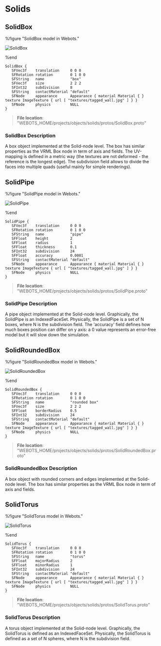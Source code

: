 # Solids

## SolidBox

%figure "SolidBox model in Webots."

![SolidBox](images/objects/solids/SolidBox/model.png)

%end

```
SolidBox {
   SFVec3f    translation     0 0 0
   SFRotation rotation        0 1 0 0
   SFString   name            "box"
   SFVec3f    size            2 2 2
   SFInt32    subdivision     8
   SFString   contactMaterial "default"
   SFNode     appearance      Appearance { material Material { } texture ImageTexture { url [ "textures/tagged_wall.jpg" ] } }
   SFNode     physics         NULL
}
```

> **File location**: "WEBOTS\_HOME/projects/objects/solids/protos/SolidBox.proto"

### SolidBox Description

A box object implemented at the Solid-node level.
The box has similar properties as the VRML Box node in term of axis and fields.
The UV-mapping is defined in a metric way (the textures are not deformed - the reference is the longest edge).
The subdivision field allows to divide the faces into multiple quads (useful mainly for simple renderings).

## SolidPipe

%figure "SolidPipe model in Webots."

![SolidPipe](images/objects/solids/SolidPipe/model.png)

%end

```
SolidPipe {
   SFVec3f    translation     0 0 0
   SFRotation rotation        0 1 0 0
   SFString   name            "pipe"
   SFFloat    height          2
   SFFloat    radius          1
   SFFloat    thickness       0.1
   SFInt32    subdivision     24
   SFFloat    accuracy        0.0001
   SFString   contactMaterial "default"
   SFNode     appearance      Appearance { material Material { } texture ImageTexture { url [ "textures/tagged_wall.jpg" ] } }
   SFNode     physics         NULL
}
```

> **File location**: "WEBOTS\_HOME/projects/objects/solids/protos/SolidPipe.proto"

### SolidPipe Description

A pipe object implemented at the Solid-node level.
Graphically, the SolidPipe is an IndexedFaceSet.
Physically, the SolidPipe is a set of N boxes, where N is the subdivision field.
The 'accuracy' field defines how much boxes position can differ on y axis: a 0 value represents an error-free model but it will slow down the simulation.

## SolidRoundedBox

%figure "SolidRoundedBox model in Webots."

![SolidRoundedBox](images/objects/solids/SolidRoundedBox/model.png)

%end

```
SolidRoundedBox {
   SFVec3f    translation     0 0 0
   SFRotation rotation        0 1 0 0
   SFString   name            "rounded box"
   SFVec3f    size            2 2 2
   SFFloat    borderRadius    0.5
   SFInt32    subdivision     24
   SFString   contactMaterial "default"
   SFNode     appearance      Appearance { material Material { } texture ImageTexture { url [ "textures/tagged_wall.jpg" ] } }
   SFNode     physics         NULL
}
```

> **File location**: "WEBOTS\_HOME/projects/objects/solids/protos/SolidRoundedBox.proto"

### SolidRoundedBox Description

A box object with rounded corners and edges implemented at the Solid-node level.
The box has similar properties as the VRML Box node in term of axis and fields.

## SolidTorus

%figure "SolidTorus model in Webots."

![SolidTorus](images/objects/solids/SolidTorus/model.png)

%end

```
SolidTorus {
   SFVec3f    translation     0 0 0
   SFRotation rotation        0 1 0 0
   SFString   name            "torus"
   SFFloat    majorRadius     2
   SFFloat    minorRadius     1
   SFInt32    subdivision     24
   SFString   contactMaterial "default"
   SFNode     appearance      Appearance { material Material { } texture ImageTexture { url [ "textures/tagged_wall.jpg" ] } }
   SFNode     physics         NULL
}
```

> **File location**: "WEBOTS\_HOME/projects/objects/solids/protos/SolidTorus.proto"

### SolidTorus Description

A torus object implemented at the Solid-node level.
Graphically, the SolidTorus is defined as an IndexedFaceSet.
Physically, the SolidTorus is defined as a set of N spheres, where N is the subdivision field.

